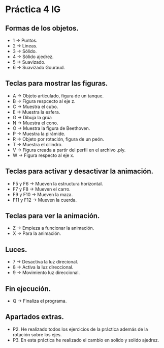 # Práctica 4 IG


## Formas de los objetos.

- 1 -> Puntos.
- 2 -> Lineas.
- 3 -> Sólido.
- 4 -> Sólido ajedrez.
- 5 -> Suavizado.
- 6 -> Suavizado Gouraud.
## Teclas para mostrar las figuras.
    
- A -> Objeto articulado, figura de un tanque.
- B -> Figura respcecto al eje z.
- C -> Muestra el cubo.
- E -> Muestra la esfera.
- G -> Dibuja la grúa
- N -> Muestra el cono.
- O -> Muestra la figura de Beethoven.
- P -> Muestra la pirámide.
- R -> Objeto por rotación, figura de un peón.
- T -> Muestra el cilindro.
- V -> Figura creada a partir del perfil en el archivo .ply.
- W -> Figura respecto al eje x.
    
## Teclas para activar y desactivar la animación.

- F5 y F6   -> Mueven la estructura horizontal.
- F7 y F8   -> Mueven el carro.
- F9 y F10  -> Mueven la maza.
- F11 y F12 -> Mueven la cuerda.
## Teclas para ver la animación.

- Z -> Empieza a funcionar la animación.
- X -> Para la animación.
## Luces.

- 7 -> Desactiva la luz direcional.
- 8 -> Activa la luz direccional.
- 9 -> Movimiento luz direccional.

## Fin ejecución.

- Q -> Finaliza el programa. 
## Apartados extras.

- P2. He realizado todos los ejercicios de la práctica además de la rotación sobre los ejes.
- P3. En esta práctica he realizado el cambio en solido y solido ajedrez. 


  
